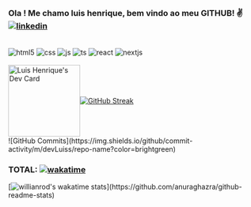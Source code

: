 ### Ola ! Me chamo luis henrique, bem vindo ao meu GITHUB! ✌️[![linkedin](https://img.shields.io/badge/LinkedIn-0077B5?style=for-the-badge&logo=linkedin&logoColor=white)](https://www.linkedin.com/in/luis-henrique-reinhold-pav%C3%A3o-942b39152/) 
<br/>

<div style="display: inline_block">
  <img align="center" alt="html5" src="https://img.shields.io/badge/HTML5-E34F26?style=for-the-badge&logo=html5&logoColor=white" />
  <img align="center" alt="css" src="https://img.shields.io/badge/CSS3-1572B6?style=for-the-badge&logo=css3&logoColor=white" />
  <img align="center" alt="js" src="https://img.shields.io/badge/JavaScript-F7DF1E?style=for-the-badge&logo=javascript&logoColor=black" />
  <img align="center" alt="ts" src="https://img.shields.io/badge/TypeScript-007ACC?style=for-the-badge&logo=typescript&logoColor=white" />
  <img align="center" alt="react" src="https://img.shields.io/badge/React-20232A?style=for-the-badge&logo=react&logoColor=61DAFB" />
  <img align="center" alt="nextjs" src="https://img.shields.io/badge/Next.js-000000.svg?style=for-the-badge&logo=nextdotjs&logoColor=white"/>
</div>
<br/>

<div style="display: flex; align-items: center;">
  <a href="https://app.daily.dev/luispavao"><img src="https://api.daily.dev/devcards/af925cb171f445549aa156309e7e10c6.png?r=khn" width="145" alt="Luis Henrique's Dev Card"/></a>
  <a href="https://git.io/streak-stats"><img src="https://streak-stats.demolab.com/?user=devLuiss&theme=dracula" alt="GitHub Streak" /></a>
</div>
![GitHub Commits](https://img.shields.io/github/commit-activity/m/devLuiss/repo-name?color=brightgreen)

### TOTAL: [![wakatime](https://wakatime.com/badge/user/96dbbdee-cacf-4160-9e5c-6f143d86bb39.svg)](https://wakatime.com/@96dbbdee-cacf-4160-9e5c-6f143d86bb39)
[![willianrod's wakatime stats](https://github-readme-stats.vercel.app/api/wakatime?username=@devLuiss&width="200")](https://github.com/anuraghazra/github-readme-stats)
